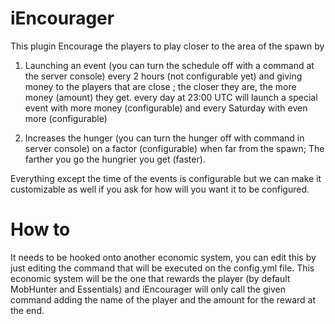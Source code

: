 # iEncourager
This plugin Encourage the players to play closer to the area of the spawn by

1) Launching an event (you can turn the schedule off with a command at the server console) every 2 hours (not configurable yet) and giving money to the players that are close ; the closer they are, the more money (amount) they get. every day at 23:00 UTC will launch a special event with more money (configurable) and every Saturday with even more (configurable)

2) Increases the hunger (you can turn the hunger off with command in server console) on a factor (configurable) when far from the spawn; The farther you go the hungrier you get (faster).

Everything except the time of the events is configurable but we can make it customizable as well if you ask for how will you want it to be configured.

# How to
It needs to be hooked onto another economic system, you can edit this by just editing the command that will be executed on the config.yml file.
This economic system will be the one that rewards the player (by default MobHunter and Essentials) and iEncourager will only call the given command adding the name of the player and the amount for the reward at the end.
